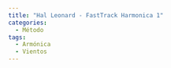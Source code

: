 ```yaml
---
title: "Hal Leonard - FastTrack Harmonica 1"
categories:
  - Método
tags:
  - Armónica
  - Vientos
---
```

